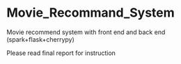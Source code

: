 # Movie_Recommand_System
Movie recommend system with front end and back end (spark+flask+cherrypy)



Please read final report for instruction
